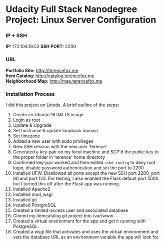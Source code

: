 # Udacity Full Stack Nanodegree Project: Linux Server Configuration

### IP + SSH
**IP:** 172.104.19.53 
**SSH PORT:** 2200 

### URL
**Portfolio Site:** http://terencefox.me  
**Item Catalog:** http://catalog.terencefox.me  
**Neighborhood Map:** http://map.terencefox.me

### Installation Process
I did this project on Linode. A brief outline of the steps:
1. Create an Ubuntu 16.04LTS image
2. Login as root
3. Update & Upgrade
4. Set hostname & update loopback domain
5. Set timezone
6. Added a new user with sudo privileges
7. New SSH session with the new user 'terence'
8. Generated a key-pair on my local machine and SCP'd the public key to the proper folder in 'terence' home directory
9. Confirmed key-pair worked and then edited `sshd_config` to deny root login, disable password authentication and set the port to 2200
10. Installed UFW. Disallowed all ports except the new SSH port 2200, port 80 and port 123. For testing, I also enabled the Flask default port 5000 but I turned this off after the Flask app was running.
11. Installed Apache2
12. Installed mod_wsgi
13. Installed git
14. Installed PostgreSQL
15. Created a limited-access user and associated database
16. Cloned my itemcatalog git project into /var/www
17. Created a virtual environment for the app and got it running with PostgreSQL.
18. Created a wsgi file that activates and uses the virtual environment and sets the database URL as an environment variable the app will look for.

